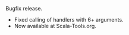 Bugfix release.

* Fixed calling of handlers with 6+ arguments.
* Now available at Scala-Tools.org.

